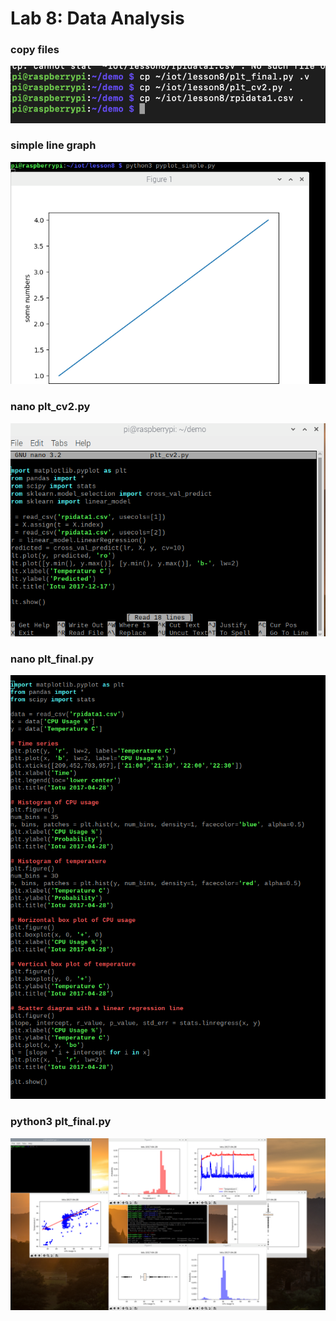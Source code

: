 # Lab 8: Data Analysis

### copy files
![](assets/five.png)

### simple line graph
![](assets/four.png)

### nano plt_cv2.py
![](assets/two.png)

### nano plt_final.py
![](assets/three.png)

### python3 plt_final.py
![](assets/one.png)

